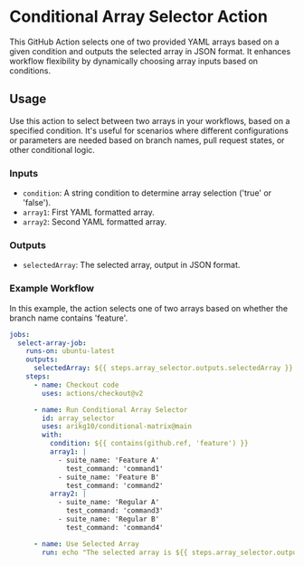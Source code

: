 # Conditional Array Selector Action

This GitHub Action selects one of two provided YAML arrays based on a given condition and outputs the selected array in JSON format. It enhances workflow flexibility by dynamically choosing array inputs based on conditions.

## Usage

Use this action to select between two arrays in your workflows, based on a specified condition. It's useful for scenarios where different configurations or parameters are needed based on branch names, pull request states, or other conditional logic.

### Inputs

- `condition`: A string condition to determine array selection ('true' or 'false').
- `array1`: First YAML formatted array.
- `array2`: Second YAML formatted array.

### Outputs

- `selectedArray`: The selected array, output in JSON format.

### Example Workflow

In this example, the action selects one of two arrays based on whether the branch name contains 'feature'.

```yaml
jobs:
  select-array-job:
    runs-on: ubuntu-latest
    outputs:
      selectedArray: ${{ steps.array_selector.outputs.selectedArray }}
    steps:
      - name: Checkout code
        uses: actions/checkout@v2

      - name: Run Conditional Array Selector
        id: array_selector
        uses: arikg10/conditional-matrix@main
        with:
          condition: ${{ contains(github.ref, 'feature') }}
          array1: |
            - suite_name: 'Feature A'
              test_command: 'command1'
            - suite_name: 'Feature B'
              test_command: 'command2'
          array2: |
            - suite_name: 'Regular A'
              test_command: 'command3'
            - suite_name: 'Regular B'
              test_command: 'command4'

      - name: Use Selected Array
        run: echo "The selected array is ${{ steps.array_selector.outputs.selectedArray }}"
